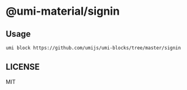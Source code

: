 # @umi-material/signin



## Usage

```sh
umi block https://github.com/umijs/umi-blocks/tree/master/signin
```

## LICENSE

MIT
